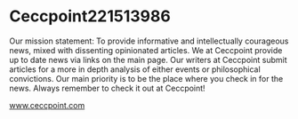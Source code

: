 # Ceccpoint221513986

Our mission statement: To provide informative and intellectually courageous news, mixed with dissenting opinionated articles. We at Ceccpoint provide up to date news via links on the main page. Our writers at Ceccpoint submit articles for a more in depth analysis of either events or philosophical convictions. Our main priority is to be the place where you check in for the news. Always remember to check it out at Ceccpoint!

www.ceccpoint.com
